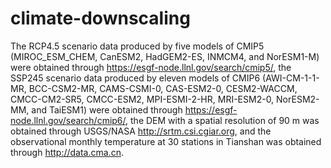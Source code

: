 # climate-downscaling

The RCP4.5 scenario data produced by five models of CMIP5 (MIROC_ESM_CHEM, CanESM2, HadGEM2-ES, INMCM4, and NorESM1-M) were obtained through https://esgf-node.llnl.gov/search/cmip5/, the SSP245 scenario data produced by eleven models of CMIP6 (AWI-CM-1-1-MR, BCC-CSM2-MR, CAMS-CSMI-0, CAS-ESM2-0, CESM2-WACCM, CMCC-CM2-SR5, CMCC-ESM2, MPI-ESMI-2-HR, MRI-ESM2-0, NorESM2-MM, and TaiESM1) were obtained through https://esgf-node.llnl.gov/search/cmip6/, the DEM with a spatial resolution of 90 m was obtained through USGS/NASA http://srtm.csi.cgiar.org, and the observational monthly temperature at 30 stations in Tianshan was obtained through http://data.cma.cn.

